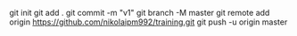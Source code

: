 git init
git add .
git commit -m "v1"
git branch -M master
git remote add origin https://github.com/nikolaipm992/training.git
git push -u origin master